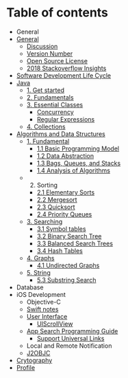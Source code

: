 # Table of contents

* General
* [General](general/README.md)
  * [Discussion](general/discussion.md)
  * [Version Number](general/version-number.md)
  * [Open Source License](general/open-source-license.md)
  * [2018 Stackoverflow Insights](general/2018.md)
* [Software Development Life Cycle](sdlc.md)
* [Java](java/README.md)
  * [1. Get started](java/1.-get-started.md)
  * [2. Fundamentals](java/untitled.md)
  * [3. Essential Classes](java/3.-essential-classes/README.md)
    * [Concurrency](java/3.-essential-classes/concurrency.md)
    * [Regular Expressions](java/3.-essential-classes/regular-expressions.md)
  * [4. Collections](java/4.-collections.md)
* [Algorithms and Data Structures](data-structure-and-algorithms/README.md)
  * [1. Fundamental](data-structure-and-algorithms/1.-fundamental/README.md)
    * [1.1 Basic Programming Model](data-structure-and-algorithms/1.-fundamental/1.1-basic-programming-model.md)
    * [1.2 Data Abstraction](data-structure-and-algorithms/1.-fundamental/1.-fundamentals.md)
    * [1.3 Bags, Queues, and Stacks](data-structure-and-algorithms/1.-fundamental/1.3-bags-queues-and-stacks.md)
    * [1.4 Analysis of Algorithms](data-structure-and-algorithms/1.-fundamental/1.4-analysis-of-algorithms.md)
  * 2. Sorting
    * [2.1 Elementary Sorts](data-structure-and-algorithms/2.-sorting/2.1-elementary-sorts.md)
    * [2.2 Mergesort](data-structure-and-algorithms/2.-sorting/2.2-mergesort.md)
    * [2.3 Quicksort](data-structure-and-algorithms/2.-sorting/2.3-quicksort.md)
    * [2.4 Priority Queues](data-structure-and-algorithms/2.-sorting/2.4-priority-queues.md)
  * [3. Searching](data-structure-and-algorithms/3.-searching/README.md)
    * [3.1 Symbol tables](data-structure-and-algorithms/3.-searching/3.1-symbol-tables.md)
    * [3.2 Binary Search Tree](data-structure-and-algorithms/3.-searching/3.2-binary-search-tree.md)
    * [3.3 Balanced Search Trees](data-structure-and-algorithms/3.-searching/3.3-balanced-search-trees.md)
    * [3.4 Hash Tables](data-structure-and-algorithms/3.-searching/3.4-hash-tables.md)
  * [4. Graphs](data-structure-and-algorithms/4.-graphs/README.md)
    * [4.1 Undirected Graphs](data-structure-and-algorithms/4.-graphs/4.1-undirected-graphs.md)
  * [5. String](data-structure-and-algorithms/5.-string/README.md)
    * [5.3 Substring Search](data-structure-and-algorithms/5.-string/5.3-substring-search.md)
* Database
* iOS Development
  * Objective-C
  * [Swift notes](ios-development/swift-notes.md)
  * [User Interface](ios-development/user-interface/README.md)
    * [UIScrollView](ios-development/user-interface/uiscrollview.md)
  * [App Search Programming Guide](ios-development/app-search/README.md)
    * [Support Universal Links](ios-development/app-search/support-universal-links.md)
  * Local and Remote Notification
  * [J2OBJC](ios-development/j2objc.md)
* [Crytography](crytography.md)
* [Profile](profile.md)

